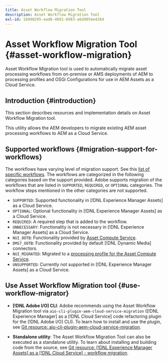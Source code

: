 ```yaml
---
title: Asset Workflow Migration Tool
description: Asset Workflow Migration Tool
exl-id: 18490295-ead6-4691-8983-a6d4054e4264
---
```

# Asset Workflow Migration Tool {#asset-workflow-migration}

Asset Workflow Migration tool is used to automatically migrate asset processing workflows from on-premise or AMS deployments of AEM to processing profiles and OSGi Configurations for use in AEM Assets as a Cloud Service.

## Introduction {#introduction}

This section describes resources and implementation details on Asset Workflow Migration tool.

This utility allows the AEM developers to migrate existing AEM asset processing workflows to AEM as a Cloud Service.

## Supported workflows {#migration-support-for-workflows}

The workflows have varying level of migration support. See this [list of specific workflows](https://github.com/adobe/aem-cloud-migration/blob/master/src/main/resources/workflowSteps.properties). The workflows are categorized in the following categories based on the support provided. Adobe supports migration of the workflows that are listed in `SUPPORTED`, `REQUIRED`, or `OPTIONAL` categories. The workflow steps mentioned in the other categories are not supported.

* `SUPPORTED`: Supported functionality in [!DNL Experience Manager Assets] as a Cloud Service.
* `OPTIONAL`: Optional functionality in [!DNL Experience Manager Assets] as a Cloud Service.
* `REQUIRED`: A required step that is added to the workflow.
* `UNNECESSARY`: Functionality is not necessary in [!DNL Experience Manager Assets] as a Cloud Service.
* `NUI_OOTB`: Functionality provided by [Asset Compute Service](/help/assets/asset-microservices-configure-and-use.md).
* `DMS7_OOTB`: Functionality provided by default [!DNL Dynamic Media] connectors.
* `NUI_MIGRATED`: Migrated to a [processing profile for the Asset Compute Service](/help/assets/asset-microservices-configure-and-use.md).
* `UNSUPPORTED`: Currently not supported in [!DNL Experience Manager Assets] as a Cloud Service.

## Use Asset Workflow Migration tool {#use-workflow-migrator}

* **[!DNL Adobe I/O] CLI**: Adobe recommends using the Asset Workflow Migration tool via `aio-cli-plugin-aem-cloud-service-migration` ([!DNL Experience Manager] as a [!DNL Cloud Service] code refactoring plugin for the [!DNL Adobe I/O] CLI). To learn how to install and use the plugin, see [Git resource: aio-cli-plugin-aem-cloud-service-migration](https://github.com/adobe/aio-cli-plugin-aem-cloud-service-migration#introduction).

* **Standalone utility**: The Asset Workflow Migration Tool can also be executed as a standalone utility. To learn about installing and building code from the source, see [Git resource: [!DNL Experience Manager Assets] as a [!DNL Cloud Service] - workflow migration](https://github.com/adobe/aem-cloud-migration).
